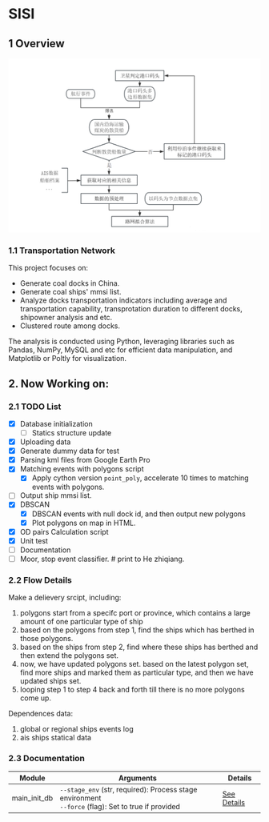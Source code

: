 # SISI

## 1 Overview

![roadmap](dataflow_roadmap.png)

### 1.1 Transportation Network
This project focuses on:
- Generate coal docks in China.
- Generate coal ships' mmsi list.
- Analyze docks transportation indicators including average and transportation capability, transprotation duration to different docks, shipowner analysis and etc.
- Clustered route among docks.

The analysis is conducted using Python, leveraging libraries such as Pandas, NumPy, MySQL and etc for efficient data manipulation, and Matplotlib or Poltly for visualization.

## 2. Now Working on:

### 2.1 TODO List

- [x] Database initialization  
  - [ ] Statics structure update
- [x] Uploading data
- [x] Generate dummy data for test
- [x] Parsing kml files from Google Earth Pro
- [x] Matching events with polygons script  
  - [x] Apply cython version `point_poly`, accelerate 10 times to matching events with polygons.
- [ ] Output ship mmsi list.
- [x] DBSCAN  
  - [x] DBSCAN events with null dock id, and then output new polygons  
  - [x] Plot polygons on map in HTML.
- [x] OD pairs Calculation script
- [x] Unit test
- [ ] Documentation
- [ ] Moor, stop event classifier.  # print to He zhiqiang.

### 2.2 Flow Details
Make a delievery srcipt, including:
1. polygons start from a specifc port or province, which contains a large amount of one particular type of ship
2. based on the polygons from step 1, find the ships which has berthed in those polygons.
3. based on the ships from step 2, find where these ships has berthed and then extend the polygons set.
4. now, we have updated polygons set. based on the latest polygon set, find more ships and marked them as particular type, and then we have updated ships set.
5. looping step 1 to step 4 back and forth till there is no more polygons come up.

Dependences data:
1. global or regional ships events log
2. ais ships statical data

### 2.3 Documentation

| Module         | Arguments                                                                                                                                      | Details                                                                                                   |
|----------------|-------------------------------------------------------------------------------------------------------------------------------------------------------|---------------------------------------------------------------------------------------------------------|
| main_init_db   | `--stage_env` (str, required): Process stage environment <br> `--force` (flag): Set to true if provided                                                 | [See Details](./core/python/ShoreNet/README.md#main_init_db)              |
